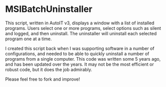 MSIBatchUninstaller
===================

This script, written in AutoIT v3, displays a window with a list of installed programs. Users select one or more programs, select options such as silent and logged, and then uninstall. The uninstaller will uninstall each selected program one at a time.

I created this script back when I was supporting software in a number of configurations, and needed to be able to quickly uninstall a number of programs from a single computer. This code was written some 5 years ago, and has been updated over the years. It may not be the most efficient or robust code, but it does the job admirably.

Please feel free to fork and improve!
